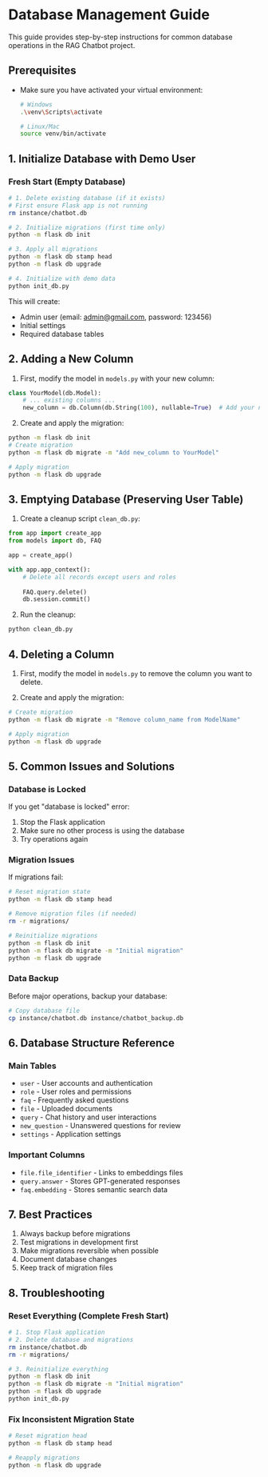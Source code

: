 # Database Management Guide

This guide provides step-by-step instructions for common database operations in the RAG Chatbot project.

## Prerequisites
- Make sure you have activated your virtual environment:
  ```bash
  # Windows
  .\venv\Scripts\activate
  
  # Linux/Mac
  source venv/bin/activate
  ```

## 1. Initialize Database with Demo User

### Fresh Start (Empty Database)
```bash
# 1. Delete existing database (if it exists)
# First ensure Flask app is not running
rm instance/chatbot.db

# 2. Initialize migrations (first time only)
python -m flask db init

# 3. Apply all migrations
python -m flask db stamp head
python -m flask db upgrade

# 4. Initialize with demo data
python init_db.py
```

This will create:
- Admin user (email: admin@gmail.com, password: 123456)
- Initial settings
- Required database tables

## 2. Adding a New Column

1. First, modify the model in `models.py` with your new column:
```python
class YourModel(db.Model):
    # ... existing columns ...
    new_column = db.Column(db.String(100), nullable=True)  # Add your new column
```

2. Create and apply the migration:
```bash
python -m flask db init
# Create migration
python -m flask db migrate -m "Add new_column to YourModel"

# Apply migration
python -m flask db upgrade
```

## 3. Emptying Database (Preserving User Table)

1. Create a cleanup script `clean_db.py`:
```python
from app import create_app
from models import db, FAQ

app = create_app()

with app.app_context():
    # Delete all records except users and roles
    
    FAQ.query.delete()
    db.session.commit()
```

2. Run the cleanup:
```bash
python clean_db.py
```

## 4. Deleting a Column

1. First, modify the model in `models.py` to remove the column you want to delete.

2. Create and apply the migration:
```bash
# Create migration
python -m flask db migrate -m "Remove column_name from ModelName"

# Apply migration
python -m flask db upgrade
```

## 5. Common Issues and Solutions

### Database is Locked
If you get "database is locked" error:
1. Stop the Flask application
2. Make sure no other process is using the database
3. Try operations again

### Migration Issues
If migrations fail:
```bash
# Reset migration state
python -m flask db stamp head

# Remove migration files (if needed)
rm -r migrations/

# Reinitialize migrations
python -m flask db init
python -m flask db migrate -m "Initial migration"
python -m flask db upgrade
```

### Data Backup
Before major operations, backup your database:
```bash
# Copy database file
cp instance/chatbot.db instance/chatbot_backup.db
```

## 6. Database Structure Reference

### Main Tables
- `user` - User accounts and authentication
- `role` - User roles and permissions
- `faq` - Frequently asked questions
- `file` - Uploaded documents
- `query` - Chat history and user interactions
- `new_question` - Unanswered questions for review
- `settings` - Application settings

### Important Columns
- `file.file_identifier` - Links to embeddings files
- `query.answer` - Stores GPT-generated responses
- `faq.embedding` - Stores semantic search data

## 7. Best Practices

1. Always backup before migrations
2. Test migrations in development first
3. Make migrations reversible when possible
4. Document database changes
5. Keep track of migration files

## 8. Troubleshooting

### Reset Everything (Complete Fresh Start)
```bash
# 1. Stop Flask application
# 2. Delete database and migrations
rm instance/chatbot.db
rm -r migrations/

# 3. Reinitialize everything
python -m flask db init
python -m flask db migrate -m "Initial migration"
python -m flask db upgrade
python init_db.py
```

### Fix Inconsistent Migration State
```bash
# Reset migration head
python -m flask db stamp head

# Reapply migrations
python -m flask db upgrade
``` 